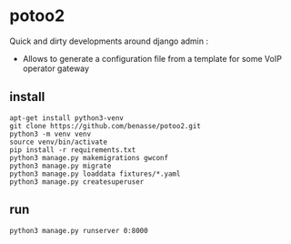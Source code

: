 # potoo2

Quick and dirty developments around django admin :
* Allows to generate a configuration file from a template for some VoIP operator gateway

## install
```
apt-get install python3-venv
git clone https://github.com/benasse/potoo2.git
python3 -m venv venv
source venv/bin/activate
pip install -r requirements.txt
python3 manage.py makemigrations gwconf
python3 manage.py migrate
python3 manage.py loaddata fixtures/*.yaml
python3 manage.py createsuperuser
```

## run
```
python3 manage.py runserver 0:8000
```
